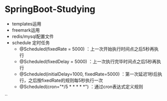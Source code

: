 # SpringBoot-Studying
* templates运用
* freemark运用
* redis/mysql配置文件
* schedule 定时任务
   * @Scheduled(fixedRate = 5000) ：上一次开始执行时间点之后5秒再执行
   * @Scheduled(fixedDelay = 5000) ：上一次执行完毕时间点之后5秒再执行
   * @Scheduled(initialDelay=1000, fixedRate=5000) ：第一次延迟1秒后执行，之后按fixedRate的规则每5秒执行一次
   * @Scheduled(cron="*/5 * * * * *") ：通过cron表达式定义规则


``
